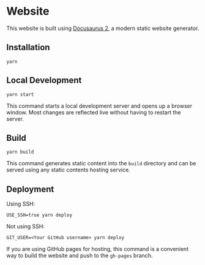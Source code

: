 # Website

This website is built using [Docusaurus 2](https://docusaurus.io/), a modern static website generator.

## Installation

```plain
yarn
```

## Local Development

```plain
yarn start
```

This command starts a local development server and opens up a browser window. Most changes are reflected live without having to restart the server.

## Build

```plain
yarn build
```

This command generates static content into the `build` directory and can be served using any static contents hosting service.

## Deployment

Using SSH:

```plain
USE_SSH=true yarn deploy
```

Not using SSH:

```plain
GIT_USER=<Your GitHub username> yarn deploy
```

If you are using GitHub pages for hosting, this command is a convenient way to build the website and push to the `gh-pages` branch.
